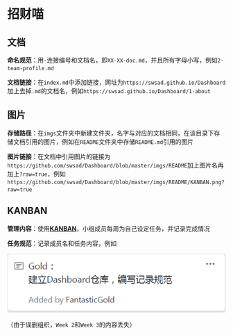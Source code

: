 # 招财喵



## 文档

**命名规范**：用`-`连接编号和文档名，即`XX-XX-doc.md`，并且所有字母小写，例如`2-team-profile.md`

**文档链接**：在`index.md`中添加链接，网址为`https://swsad.github.io/Dashboard`加上去掉`.md`的文档名，例如`https://swsad.github.io/Dashboard/1-about`



## 图片

**存储路径**：在`imgs`文件夹中新建文件夹，名字与对应的文档相同，在该目录下存储文档引用的图片，例如在`README`文件夹中存储`README.md`引用的图片

**图片链接**：在文档中引用图片的链接为`https://github.com/swsad/Dashboard/blob/master/imgs/README`加上图片名再加上`?raw=true`，例如`https://github.com/swsad/Dashboard/blob/master/imgs/README/KANBAN.png?raw=true`




## KANBAN

**管理内容**：使用[**KANBAN**](<https://github.com/swsad/Dashboard/projects>)，小组成员每周为自己设定任务，并记录完成情况

**任务规范**：记录成员名和任务内容，例如

![KANBAN](<https://github.com/swsad/Dashboard/blob/master/imgs/README/KANBAN.png?raw=true>)

（由于误删组织，`Week 2`和`Week 3`的内容丢失）
